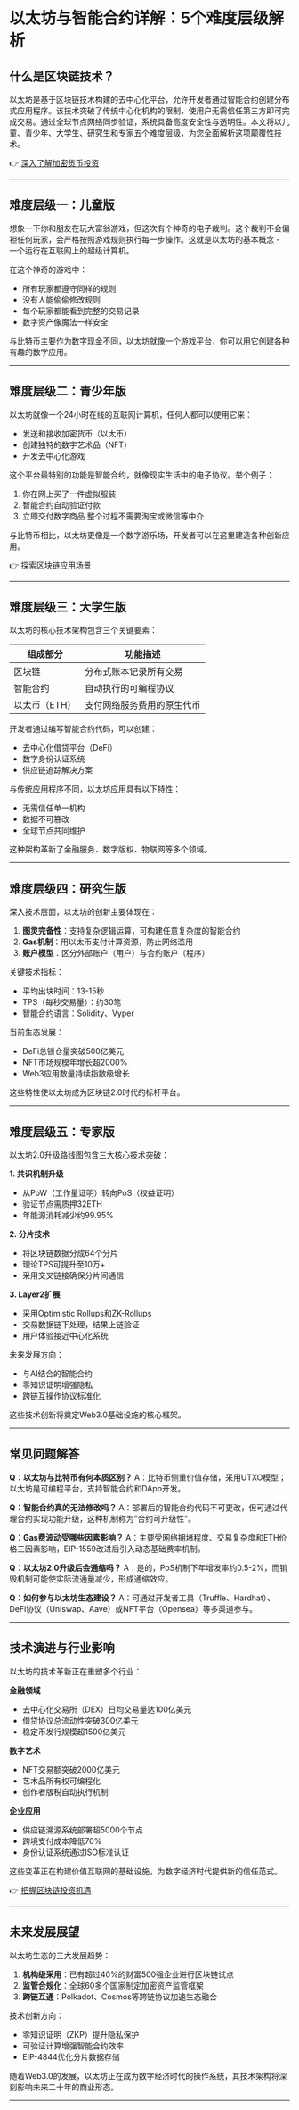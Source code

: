 # 以太坊与智能合约详解：5个难度层级解析

## 什么是区块链技术？

以太坊是基于区块链技术构建的去中心化平台，允许开发者通过智能合约创建分布式应用程序。该技术突破了传统中心化机构的限制，使用户无需信任第三方即可完成交易。通过全球节点网络同步验证，系统具备高度安全性与透明性。本文将以儿童、青少年、大学生、研究生和专家五个难度层级，为您全面解析这项颠覆性技术。

👉 [深入了解加密货币投资](https://bit.ly/okx_welcome)

---

## 难度层级一：儿童版

想象一下你和朋友在玩大富翁游戏，但这次有个神奇的电子裁判。这个裁判不会偏袒任何玩家，会严格按照游戏规则执行每一步操作。这就是以太坊的基本概念 - 一个运行在互联网上的超级计算机。

在这个神奇的游戏中：
- 所有玩家都遵守同样的规则
- 没有人能偷偷修改规则
- 每个玩家都能看到完整的交易记录
- 数字资产像魔法一样安全

与比特币主要作为数字现金不同，以太坊就像一个游戏平台，你可以用它创建各种有趣的数字应用。

---

## 难度层级二：青少年版

以太坊就像一个24小时在线的互联网计算机，任何人都可以使用它来：
- 发送和接收加密货币（以太币）
- 创建独特的数字艺术品（NFT）
- 开发去中心化游戏

这个平台最特别的功能是智能合约，就像现实生活中的电子协议。举个例子：
1. 你在网上买了一件虚拟服装
2. 智能合约自动验证付款
3. 立即交付数字商品
整个过程不需要淘宝或微信等中介

与比特币相比，以太坊更像是一个数字游乐场，开发者可以在这里建造各种创新应用。

👉 [探索区块链应用场景](https://bit.ly/okx_welcome)

---

## 难度层级三：大学生版

以太坊的核心技术架构包含三个关键要素：

| 组成部分       | 功能描述                     |
|----------------|------------------------------|
| 区块链         | 分布式账本记录所有交易       |
| 智能合约       | 自动执行的可编程协议         |
| 以太币（ETH）  | 支付网络服务费用的原生代币   |

开发者通过编写智能合约代码，可以创建：
- 去中心化借贷平台（DeFi）
- 数字身份认证系统
- 供应链追踪解决方案

与传统应用程序不同，以太坊应用具有以下特性：
- 无需信任单一机构
- 数据不可篡改
- 全球节点共同维护

这种架构革新了金融服务、数字版权、物联网等多个领域。

---

## 难度层级四：研究生版

深入技术层面，以太坊的创新主要体现在：
1. **图灵完备性**：支持复杂逻辑运算，可构建任意复杂度的智能合约
2. **Gas机制**：用以太币支付计算资源，防止网络滥用
3. **账户模型**：区分外部账户（用户）与合约账户（程序）

关键技术指标：
- 平均出块时间：13-15秒
- TPS（每秒交易量）：约30笔
- 智能合约语言：Solidity、Vyper

当前生态发展：
- DeFi总锁仓量突破500亿美元
- NFT市场规模年增长超2000%
- Web3应用数量持续指数级增长

这些特性使以太坊成为区块链2.0时代的标杆平台。

---

## 难度层级五：专家版

以太坊2.0升级路线图包含三大核心技术突破：

**1. 共识机制升级**
- 从PoW（工作量证明）转向PoS（权益证明）
- 验证节点需质押32ETH
- 年能源消耗减少约99.95%

**2. 分片技术**
- 将区块链数据分成64个分片
- 理论TPS可提升至10万+
- 采用交叉链接确保分片间通信

**3. Layer2扩展**
- 采用Optimistic Rollups和ZK-Rollups
- 交易数据链下处理，结果上链验证
- 用户体验接近中心化系统

未来发展方向：
- 与AI结合的智能合约
- 零知识证明增强隐私
- 跨链互操作协议标准化

这些技术创新将奠定Web3.0基础设施的核心框架。

---

## 常见问题解答

**Q：以太坊与比特币有何本质区别？**
A：比特币侧重价值存储，采用UTXO模型；以太坊是可编程平台，支持智能合约和DApp开发。

**Q：智能合约真的无法修改吗？**
A：部署后的智能合约代码不可更改，但可通过代理合约实现功能升级，这种机制称为"合约可升级性"。

**Q：Gas费波动受哪些因素影响？**
A：主要受网络拥堵程度、交易复杂度和ETH价格三因素影响，EIP-1559改进后引入动态基础费率机制。

**Q：以太坊2.0升级后会通缩吗？**
A：是的，PoS机制下年增发率约0.5-2%，而销毁机制可能使实际流通量减少，形成通缩效应。

**Q：如何参与以太坊生态建设？**
A：可通过开发者工具（Truffle、Hardhat）、DeFi协议（Uniswap、Aave）或NFT平台（Opensea）等多渠道参与。

---

## 技术演进与行业影响

以太坊的技术革新正在重塑多个行业：

**金融领域**
- 去中心化交易所（DEX）日均交易量达100亿美元
- 借贷协议总流动性突破300亿美元
- 稳定币发行规模超1500亿美元

**数字艺术**
- NFT交易额突破2000亿美元
- 艺术品所有权可编程化
- 创作者版税自动执行机制

**企业应用**
- 供应链溯源系统部署超5000个节点
- 跨境支付成本降低70%
- 身份认证系统通过ISO标准认证

这些变革正在构建价值互联网的基础设施，为数字经济时代提供新的信任范式。

👉 [把握区块链投资机遇](https://bit.ly/okx_welcome)

---

## 未来发展展望

以太坊生态的三大发展趋势：
1. **机构级采用**：已有超过40%的财富500强企业进行区块链试点
2. **监管合规化**：全球60多个国家制定加密资产监管框架
3. **跨链互通**：Polkadot、Cosmos等跨链协议加速生态融合

技术创新方向：
- 零知识证明（ZKP）提升隐私保护
- 可验证计算增强智能合约效率
- EIP-4844优化分片数据存储

随着Web3.0的发展，以太坊正在成为数字经济时代的操作系统，其技术架构将深刻影响未来二十年的商业形态。

---
